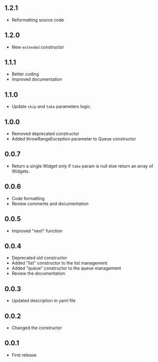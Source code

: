 ## 1.2.1

* Reformatting source code

## 1.2.0

* New `extended` constructor

## 1.1.1

* Better coding
* Improved documentation

## 1.1.0

* Update `skip` and `take` parameters logic.

## 1.0.0

* Removed deprecated constructor
* Added throwRangeException parameter to Queue constructor

## 0.0.7

* Return a single Widget only if `take` param is null else return an array of Widgets.

## 0.0.6

* Code formatting
* Review comments and documentation

## 0.0.5

* Improved "next" function

## 0.0.4

* Deprecated old constructor
* Added "list" constructor to the list management
* Added "queue" constructor to the queue management
* Review the documentation

## 0.0.3

* Updated description in yaml file

## 0.0.2

* Changed the constructor

## 0.0.1

* First release


